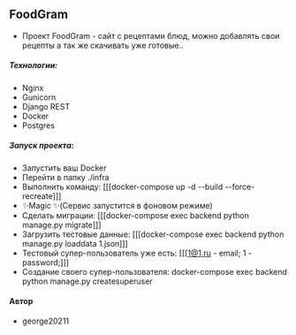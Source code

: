 
## FoodGram

- Проект FoodGram - сайт с рецептами блюд, можно добавлять свои рецепты а так же скачивать уже готовые..
##### Технологии:
- Nginx
- Gunicorn
- Django REST
- Docker
- Postgres

##### Запуск проекта:
- Запустить ваш Docker
- Перейти в папку ./infra
- Выполнить команду:
[[[docker-compose up -d --build --force-recreate]]]
- ✨Magic ✨(Сервис запустится в фоновом режиме)
- Сделать миграции:
[[[docker-compose exec backend python manage.py migrate]]]
- Загрузить тестовые данные:
[[[docker-compose exec backend python manage.py loaddata 1.json]]]
- Тестовый супер-пользователь уже есть:
[[[1@1.ru - email;
1 - password;]]]
- Создание своего супер-пользователя:
docker-compose exec backend python manage.py createsuperuser

#### Автор
- george20211